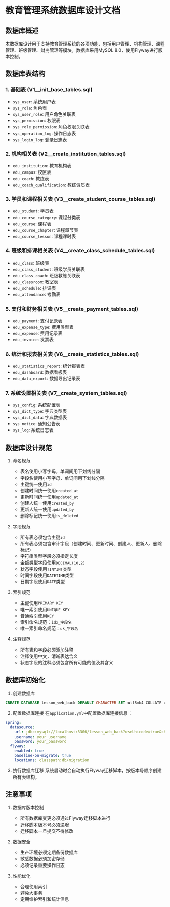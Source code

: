 # 教育管理系统数据库设计文档

## 数据库概述

本数据库设计用于支持教育管理系统的各项功能，包括用户管理、机构管理、课程管理、班级管理、财务管理等模块。数据库采用MySQL 8.0，使用Flyway进行版本控制。

## 数据库表结构

### 1. 基础表 (V1__init_base_tables.sql)
- `sys_user`: 系统用户表
- `sys_role`: 角色表
- `sys_user_role`: 用户角色关联表
- `sys_permission`: 权限表
- `sys_role_permission`: 角色权限关联表
- `sys_operation_log`: 操作日志表
- `sys_login_log`: 登录日志表

### 2. 机构相关表 (V2__create_institution_tables.sql)
- `edu_institution`: 教育机构表
- `edu_campus`: 校区表
- `edu_coach`: 教练表
- `edu_coach_qualification`: 教练资质表

### 3. 学员和课程相关表 (V3__create_student_course_tables.sql)
- `edu_student`: 学员表
- `edu_course_category`: 课程分类表
- `edu_course`: 课程表
- `edu_course_chapter`: 课程章节表
- `edu_course_lesson`: 课程课时表

### 4. 班级和排课相关表 (V4__create_class_schedule_tables.sql)
- `edu_class`: 班级表
- `edu_class_student`: 班级学员关联表
- `edu_class_coach`: 班级教练关联表
- `edu_classroom`: 教室表
- `edu_schedule`: 排课表
- `edu_attendance`: 考勤表

### 5. 支付和财务相关表 (V5__create_payment_tables.sql)
- `edu_payment`: 支付记录表
- `edu_expense_type`: 费用类型表
- `edu_expense`: 费用记录表
- `edu_invoice`: 发票表

### 6. 统计和报表相关表 (V6__create_statistics_tables.sql)
- `edu_statistics_report`: 统计报表表
- `edu_dashboard`: 数据看板表
- `edu_data_export`: 数据导出记录表

### 7. 系统设置相关表 (V7__create_system_tables.sql)
- `sys_config`: 系统配置表
- `sys_dict_type`: 字典类型表
- `sys_dict_data`: 字典数据表
- `sys_notice`: 通知公告表
- `sys_log`: 系统日志表

## 数据库设计规范

1. 命名规范
   - 表名使用小写字母，单词间用下划线分隔
   - 字段名使用小写字母，单词间用下划线分隔
   - 主键统一使用`id`
   - 创建时间统一使用`created_at`
   - 更新时间统一使用`updated_at`
   - 创建人统一使用`created_by`
   - 更新人统一使用`updated_by`
   - 删除标记统一使用`is_deleted`

2. 字段规范
   - 所有表必须包含主键`id`
   - 所有表必须包含审计字段（创建时间、更新时间、创建人、更新人、删除标记）
   - 字符串类型字段必须指定长度
   - 金额类型字段使用`DECIMAL(10,2)`
   - 状态字段使用`TINYINT`类型
   - 时间字段使用`DATETIME`类型
   - 日期字段使用`DATE`类型

3. 索引规范
   - 主键使用`PRIMARY KEY`
   - 唯一索引使用`UNIQUE KEY`
   - 普通索引使用`KEY`
   - 索引命名规范：`idx_字段名`
   - 唯一索引命名规范：`uk_字段名`

4. 注释规范
   - 所有表和字段必须添加注释
   - 注释使用中文，清晰表达含义
   - 状态字段的注释必须包含所有可能的值及其含义

## 数据库初始化

1. 创建数据库
```sql
CREATE DATABASE lesson_web_back DEFAULT CHARACTER SET utf8mb4 COLLATE utf8mb4_general_ci;
```

2. 配置数据库连接
在`application.yml`中配置数据库连接信息：
```yaml
spring:
  datasource:
    url: jdbc:mysql://localhost:3306/lesson_web_back?useUnicode=true&characterEncoding=utf8&serverTimezone=Asia/Shanghai
    username: your_username
    password: your_password
  flyway:
    enabled: true
    baseline-on-migrate: true
    locations: classpath:db/migration
```

3. 执行数据库迁移
系统启动时会自动执行Flyway迁移脚本，按版本号顺序创建所有表结构。

## 注意事项

1. 数据库版本控制
   - 所有数据库变更必须通过Flyway迁移脚本进行
   - 迁移脚本版本号必须递增
   - 迁移脚本一旦提交不得修改

2. 数据安全
   - 生产环境必须定期备份数据库
   - 敏感数据必须加密存储
   - 必须记录重要操作日志

3. 性能优化
   - 合理使用索引
   - 避免大事务
   - 定期维护索引和统计信息 